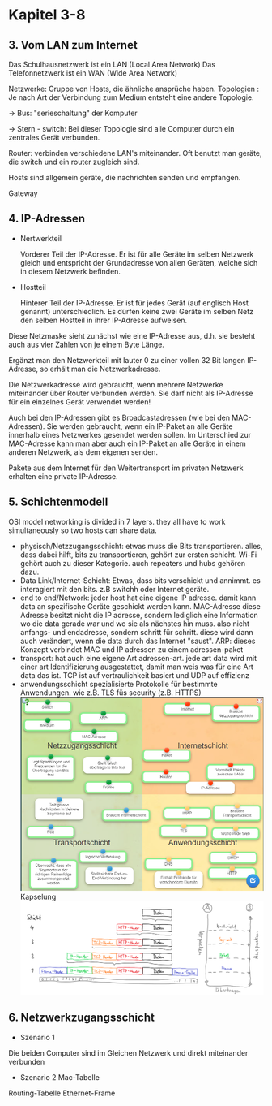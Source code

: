 # Kapitel 3-8

## 3. Vom LAN zum Internet
Das Schulhausnetzwerk ist ein LAN (Local Area Network)
Das Telefonnetzwerk ist ein WAN (Wide Area Network)

Netzwerke: Gruppe von Hosts, die ähnliche ansprüche haben. 
Topologien : Je nach Art der Verbindung zum Medium entsteht eine andere Topologie.

-> Bus: "serieschaltung" der Komputer

-> Stern - switch: Bei dieser Topologie sind alle Computer durch ein zentrales Gerät verbunden.

Router: verbinden verschiedene LAN's miteinander. Oft benutzt man geräte, die switch und ein router zugleich sind.

Hosts sind allgemein geräte, die nachrichten senden und empfangen.

Gateway

## 4. IP-Adressen
* Nertwerkteil
        
    Vorderer Teil der IP-Adresse.
    Er ist für alle Geräte im selben Netzwerk gleich und entspricht der Grundadresse von allen Geräten, welche sich in diesem Netzwerk befinden.
* Hostteil

    Hinterer Teil der IP-Adresse.
    Er ist für jedes Gerät (auf englisch Host genannt) unterschiedlich. Es dürfen keine zwei Geräte im selben Netz den selben Hostteil in ihrer IP-Adresse aufweisen.

Diese Netzmaske sieht zunächst wie eine IP-Adresse aus, d.h. sie besteht auch aus vier Zahlen von je einem Byte Länge.

Ergänzt man den Netzwerkteil mit lauter 0 zu einer vollen 32 Bit langen IP-Adresse, so erhält man die Netzwerkadresse.

Die Netzwerkadresse wird gebraucht, wenn mehrere Netzwerke miteinander über Router verbunden werden. Sie darf nicht als IP-Adresse für ein einzelnes Gerät verwendet werden!

Auch bei den IP-Adressen gibt es Broadcastadressen (wie bei den MAC-Adressen). Sie werden gebraucht, wenn ein IP-Paket an alle Geräte innerhalb eines Netzwerkes gesendet werden sollen. Im Unterschied zur MAC-Adresse kann man aber auch ein IP-Paket an alle Geräte in einem anderen Netzwerk, als dem eigenen senden.

Pakete aus dem Internet für den Weitertransport im privaten Netzwerk erhalten eine private IP-Adresse.

## 5. Schichtenmodell
OSI model
networking is divided in 7 layers. they all have to work simultaneously so two hosts can share data.
* physisch/Netzzugangsschicht: etwas muss die Bits transportieren. alles, dass dabei hilft, bits zu transportieren, gehört zur ersten schicht. Wi-Fi gehört auch zu dieser Kategorie. auch repeaters und hubs gehören dazu. 
* Data Link/Internet-Schicht: Etwas, dass bits verschickt und annimmt. es interagiert mit den bits. z.B switchh oder Internet geräte.
* end to end/Network: jeder host hat eine eigene IP adresse. damit kann data an spezifische Geräte geschickt werden kann.
MAC-Adresse
diese Adresse besitzt nicht die IP adresse, sondern lediglich eine Information wo die data gerade war und wo sie als nächstes hin muss. also nicht anfangs- und endadresse, sondern schritt für schritt. diese wird dann auch verändert, wenn die data durch das Internet "saust".
ARP: dieses Konzept verbindet MAC und IP adressen zu einem adressen-paket
* transport: hat auch eine eigene Art adressen-art. jede art data wird mit einer art Identifizierung ausgestattet, damit man weis was für eine Art data das ist. TCP ist auf vertraulichkeit basiert und UDP auf effizienz
* anwendungsschicht
spezialisierte Protokolle für bestimmte Anwendungen. wie z.B. TLS füs security (z.B. HTTPS)
![](networkpictures/selbsttest.PNG)
Kapselung
![](networkpictures/capsulation.png)

## 6. Netzwerkzugangsschicht

* Szenario 1

Die beiden Computer sind im Gleichen Netzwerk und direkt miteinander verbunden

* Szenario 2
Mac-Tabelle

Routing-Tabelle
Ethernet-Frame